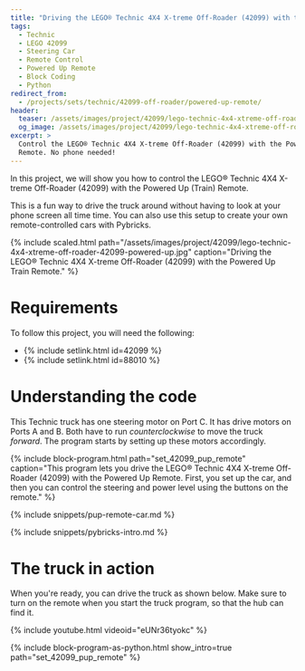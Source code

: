 ```yaml
---
title: "Driving the LEGO® Technic 4X4 X-treme Off-Roader (42099) with the Powered Up Remote"
tags:
  - Technic
  - LEGO 42099
  - Steering Car
  - Remote Control
  - Powered Up Remote
  - Block Coding
  - Python
redirect_from:
  - /projects/sets/technic/42099-off-roader/powered-up-remote/
header:
  teaser: /assets/images/project/42099/lego-technic-4x4-xtreme-off-roader-42099-powered-up.jpg
  og_image: /assets/images/project/42099/lego-technic-4x4-xtreme-off-roader-42099-powered-up-og.jpg
excerpt: >
  Control the LEGO® Technic 4X4 X-treme Off-Roader (42099) with the Powered Up
  Remote. No phone needed!
---
```


In this project, we will show you how to control the LEGO® Technic 4X4 X-treme
Off-Roader (42099) with the Powered Up (Train) Remote.

This is a fun way to drive the truck around without having to look at your
phone screen all time time. You can also use this setup to create your own
remote-controlled cars with Pybricks.

{% include scaled.html
  path="/assets/images/project/42099/lego-technic-4x4-xtreme-off-roader-42099-powered-up.jpg"
  caption="Driving the LEGO® Technic 4X4 X-treme Off-Roader (42099) with the Powered Up Train Remote."
%}

# Requirements

To follow this project, you will need the following:

- {% include setlink.html id=42099 %}
- {% include setlink.html id=88010 %}

# Understanding the code

This Technic truck has one steering motor on Port C. It has drive motors on
Ports A and B. Both have to run _counterclockwise_ to move the truck
_forward_. The program starts by setting up these motors accordingly.

{% include block-program.html path="set_42099_pup_remote"
  caption="This program lets you drive the LEGO® Technic 4X4 X-treme Off-Roader (42099)
  with the Powered Up Remote. First, you set up the car, and then you can
  control the steering and power level using the buttons on the remote." %}

{% include snippets/pup-remote-car.md %}

{% include snippets/pybricks-intro.md %}

# The truck in action

When you're ready, you can drive the truck as shown below. Make sure to turn
on the remote when you start the truck program, so that the hub can find it.

{% include youtube.html videoid="eUNr36tyokc" %}

{%
  include block-program-as-python.html
  show_intro=true
  path="set_42099_pup_remote"
%}





